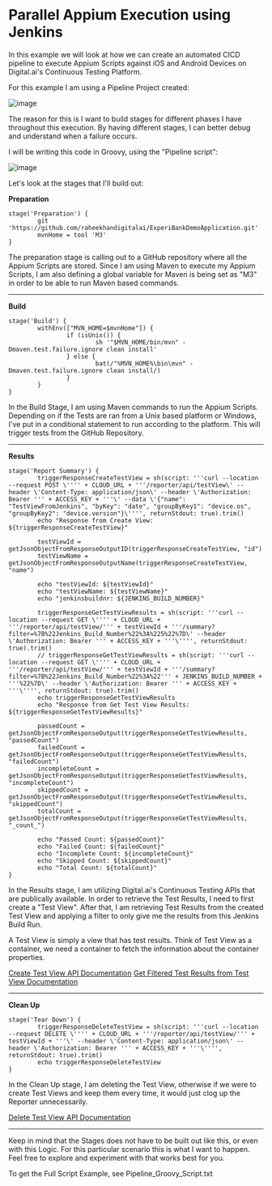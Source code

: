 # Parallel Appium Execution using Jenkins

In this example we will look at how we can create an automated CICD pipeline to execute Appium Scripts against iOS and Android Devices on Digital.ai's Continuous Testing Platform.

For this example I am using a Pipeline Project created:

![image](https://user-images.githubusercontent.com/71343050/183140704-b8b65a70-69e6-46b5-8511-0a420d16821d.png)

The reason for this is I want to build stages for different phases I have throughout this execution. By having different stages, I can better debug and understand when a failure occurs.

I will be writing this code in Groovy, using the "Pipeline script":

![image](https://user-images.githubusercontent.com/71343050/183142120-3879fecd-4d08-482e-9f7a-ae787d3f6a1b.png)

Let's look at the stages that I'll build out:

**Preparation**

```
stage('Preparation') { 
        git 'https://github.com/raheekhandigitalai/ExperiBankDemoApplication.git'
        mvnHome = tool 'M3'
}
```

The preparation stage is calling out to a GitHub repository where all the Appium Scripts are stored.
Since I am using Maven to execute my Appium Scripts, I am also defining a global variable for Maven is being set as "M3" in order to be able to run Maven based commands.

------

**Build**

```
stage('Build') {
        withEnv(["MVN_HOME=$mvnHome"]) {
                if (isUnix()) {
                        sh '"$MVN_HOME/bin/mvn" -Dmaven.test.failure.ignore clean install'
                } else {
                        bat(/"%MVN_HOME%\bin\mvn" -Dmaven.test.failure.ignore clean install/)
                }
        }
}
```

In the Build Stage, I am using Maven commands to run the Appium Scripts. Depending on if the Tests are ran from a Unix based platform or Windows, I've put in a conditional statement to run according to the platform. This will trigger tests from the GitHub Repository.

------

**Results**

```
stage('Report Summary') {
        triggerResponseCreateTestView = sh(script: '''curl --location --request POST \'''' + CLOUD_URL + '''/reporter/api/testView\' --header \'Content-Type: application/json\' --header \'Authorization: Bearer ''' + ACCESS_KEY + '''\' --data \'{"name": "TestViewFromJenkins", "byKey": "date", "groupByKey1": "device.os", "groupByKey2": "device.version"}\'''', returnStdout: true).trim()
        echo "Response from Create View: ${triggerResponseCreateTestView}"
        
        testViewId = getJsonObjectFromResponseOutputID(triggerResponseCreateTestView, "id")
        testViewName = getJsonObjectFromResponseOutputName(triggerResponseCreateTestView, "name")
        
        echo "testViewId: ${testViewId}"
        echo "testViewName: ${testViewName}"
        echo "jenkinsbuildnr: ${JENKINS_BUILD_NUMBER}"
        
        triggerResponseGetTestViewResults = sh(script: '''curl --location --request GET \'''' + CLOUD_URL + '''/reporter/api/testView/''' + testViewId + '''/summary?filter=%7B%22Jenkins_Build_Number%22%3A%225%22%7D\' --header \'Authorization: Bearer ''' + ACCESS_KEY + '''\'''', returnStdout: true).trim()
        // triggerResponseGetTestViewResults = sh(script: '''curl --location --request GET \'''' + CLOUD_URL + '''/reporter/api/testView/''' + testViewId + '''/summary?filter=%7B%22Jenkins_Build_Number%22%3A%22''' + JENKINS_BUILD_NUMBER + '''%22%7D\' --header \'Authorization: Bearer ''' + ACCESS_KEY + '''\'''', returnStdout: true).trim()
        echo triggerResponseGetTestViewResults
        echo "Response from Get Test View Results: ${triggerResponseGetTestViewResults}"
    
        passedCount = getJsonObjectFromResponseOutput(triggerResponseGetTestViewResults, "passedCount")
        failedCount = getJsonObjectFromResponseOutput(triggerResponseGetTestViewResults, "failedCount")
        incompleteCount = getJsonObjectFromResponseOutput(triggerResponseGetTestViewResults, "incompleteCount")
        skippedCount = getJsonObjectFromResponseOutput(triggerResponseGetTestViewResults, "skippedCount")
        totalCount = getJsonObjectFromResponseOutput(triggerResponseGetTestViewResults, "_count_")
        
        echo "Passed Count: ${passedCount}"
        echo "Failed Count: ${failedCount}"
        echo "Incomplete Count: ${incompleteCount}"
        echo "Skipped Count: ${skippedCount}"
        echo "Total Count: ${totalCount}"
}
```

In the Results stage, I am utilizing Digital.ai's Continuous Testing APIs that are publically available. In order to retrieve the Test Results, I need to first create a "Test View". After that, I am retrieving Test Results from the created Test View and applying a filter to only give me the results from this Jenkins Build Run.

A Test View is simply a view that has test results. Think of Test View as a container, we need a container to fetch the information about the container properties.

[Create Test View API Documentation](https://docs.experitest.com/display/TE/Rest+API+-+TestView#RestAPITestView-Createtestviewsgroup)
[Get Filtered Test Results from Test View Documentation](https://docs.experitest.com/display/TE/Rest+API+-+TestView#RestAPITestView-Gettestscounts)

------

**Clean Up**

```
stage('Tear Down') {
        triggerResponseDeleteTestView = sh(script: '''curl --location --request DELETE \'''' + CLOUD_URL + '''/reporter/api/testView/''' + testViewId + '''\' --header \'Content-Type: application/json\' --header \'Authorization: Bearer ''' + ACCESS_KEY + '''\'''', returnStdout: true).trim()
        echo triggerResponseDeleteTestView
}
```

In the Clean Up stage, I am deleting the Test View, otherwise if we were to create Test Views and keep them every time, it would just clog up the Reporter unnecessarily.

[Delete Test View API Documentation](https://docs.experitest.com/display/TE/Rest+API+-+TestView#RestAPITestView-Deletetestview)

------

Keep in mind that the Stages does not have to be built out like this, or even with this Logic. For this particular scenario this is what I want to happen. Feel free to explore and experiment with that works best for you.

To get the Full Script Example, see Pipeline_Groovy_Script.txt
